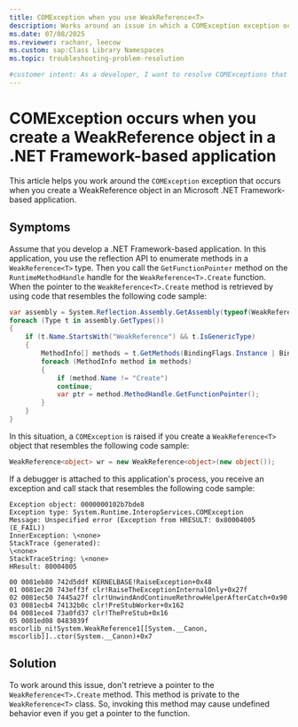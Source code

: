 ```yaml
---
title: COMException when you use WeakReference<T>
description: Works around an issue in which a COMException exception occurs when you create a WeakReference<T> object in a .NET Framework-based application.
ms.date: 07/08/2025
ms.reviewer: rachanr, leecow
ms.custom: sap:Class Library Namespaces
ms.topic: troubleshooting-problem-resolution

#customer intent: As a developer, I want to resolve COMExceptions that occur when I create a WeakReference object so that my application functions as intended.
---
```

# COMException occurs when you create a WeakReference object in a .NET Framework-based application

This article helps you work around the `COMException` exception that occurs when you create a WeakReference object in an Microsoft .NET Framework-based application.

## Symptoms

Assume that you develop a .NET Framework-based application. In this application, you use the reflection API to enumerate methods in a `WeakReference<T>` type. Then you call the `GetFunctionPointer` method on the `RuntimeMethodHandle` handle for the `WeakReference<T>.Create` function. When the pointer to the `WeakReference<T>.Create` method is retrieved by using code that resembles the following code sample:

```csharp
var assembly = System.Reflection.Assembly.GetAssembly(typeof(WeakReference<object>));
foreach (Type t in assembly.GetTypes())
{
    if (t.Name.StartsWith("WeakReference") && t.IsGenericType)
    {
        MethodInfo[] methods = t.GetMethods(BindingFlags.Instance | BindingFlags.Static | BindingFlags.Public | BindingFlags.NonPublic | BindingFlags.CreateInstance);
        foreach (MethodInfo method in methods)
        {
            if (method.Name != "Create")
            continue;
            var ptr = method.MethodHandle.GetFunctionPointer();
        }
    }
}
```

In this situation, a `COMException` is raised if you create a `WeakReference<T>` object that resembles the following code sample:

```csharp
WeakReference<object> wr = new WeakReference<object>(new object());
```

If a debugger is attached to this application's process, you receive an exception and call stack that resembles the following code sample:

```console
Exception object: 0000000102b7bde8  
Exception type: System.Runtime.InteropServices.COMException  
Message: Unspecified error (Exception from HRESULT: 0x80004005 (E_FAIL))  
InnerException: \<none>  
StackTrace (generated):  
\<none>  
StackTraceString: \<none>  
HResult: 80004005  

00 0081eb80 742d5ddf KERNELBASE!RaiseException+0x48  
01 0081ec20 743eff3f clr!RaiseTheExceptionInternalOnly+0x27f  
02 0081ec50 7445a27f clr!UnwindAndContinueRethrowHelperAfterCatch+0x90  
03 0081ecb4 74132b0c clr!PreStubWorker+0x162  
04 0081ece4 73a0fd37 clr!ThePreStub+0x16  
05 0081ed08 0483039f mscorlib_ni!System.WeakReference1[[System.__Canon, mscorlib]]..ctor(System.__Canon)+0x7  
```

## Solution

To work around this issue, don't retrieve a pointer to the `WeakReference<T>.Create` method. This method is private to the `WeakReference<T>` class. So, invoking this method may cause undefined behavior even if you get a pointer to the function.
